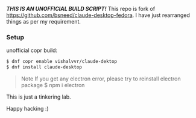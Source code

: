 ***THIS IS AN UNOFFICIAL BUILD SCRIPT!***
This repo is fork of https://github.com/bsneed/claude-desktop-fedora.
I have just rearranged things as per my requirement.

### Setup
unofficial copr build:

```bash
$ dnf copr enable vishalvvr/claude-dektop 
$ dnf install claude-desktop
```

> Note
If you get any electron error, please try to reinstall electron package
$ npm i electron

This is just a tinkering lab.

Happy hacking :)